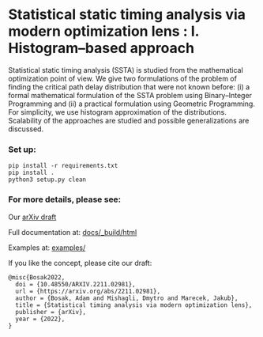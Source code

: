 # Statistical static timing analysis via modern optimization lens : I. Histogram–based approach


Statistical static timing analysis (SSTA) is studied from the mathematical optimization point of view. We give two formulations of the problem of finding the critical path delay distribution that were not known before: (i) a formal mathematical formulation of the SSTA problem using Binary–Integer Programming and (ii) a practical formulation using Geometric Programming. For simplicity, we use histogram approximation of the distributions. Scalability of the approaches are studied and possible generalizations are discussed.

### Set up: ###
`pip install -r requirements.txt`  
`pip install .`  
`python3 setup.py clean`

### For more details, please see: ###

Our [arXiv draft](https://arxiv.org/abs/2211.02981)

Full documentation at: [docs/_build/html](https://htmlpreview.github.io/?https://github.com/bosakad/GP-Optimization/blob/development/docs/_build/html/index.html)

Examples at: [examples/](https://github.com/bosakad/GP-Optimization/tree/main/examples)

If you like the concept, please cite our draft:

```
@misc{Bosak2022,
  doi = {10.48550/ARXIV.2211.02981},  
  url = {https://arxiv.org/abs/2211.02981},
  author = {Bosak, Adam and Mishagli, Dmytro and Marecek, Jakub},
  title = {Statistical timing analysis via modern optimization lens},
  publisher = {arXiv},
  year = {2022},
}
```
